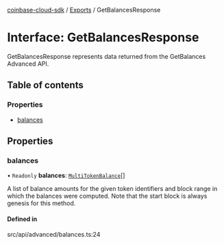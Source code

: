 [coinbase-cloud-sdk](../README.md) / [Exports](../modules.md) / GetBalancesResponse

# Interface: GetBalancesResponse

GetBalancesResponse represents data returned from the GetBalances Advanced API.

## Table of contents

### Properties

- [balances](GetBalancesResponse.md#balances)

## Properties

### balances

• `Readonly` **balances**: [`MultiTokenBalance`](MultiTokenBalance.md)[]

A list of balance amounts for the given token identifiers and block range in which
the balances were computed. Note that the start block is always genesis for this method.

#### Defined in

src/api/advanced/balances.ts:24
